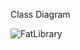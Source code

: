 Class Diagram

![FatLibrary](https://github.com/user-attachments/assets/12026df3-8d17-42c0-84a1-7d5f33e73cd3)

